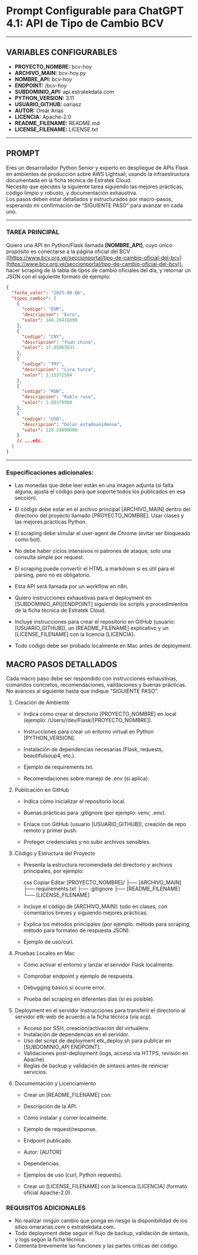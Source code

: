 # Prompt Configurable para ChatGPT 4.1: API de Tipo de Cambio BCV

---

## VARIABLES CONFIGURABLES

- **PROYECTO_NOMBRE:** bcv-hoy  
- **ARCHIVO_MAIN:** bcv-hoy.py  
- **NOMBRE_API:** bcv-hoy  
- **ENDPOINT:** /bcv-hoy  
- **SUBDOMINIO_API:** api.estratekdata.com  
- **PYTHON_VERSION:** 3.11  
- **USUARIO_GITHUB:** oariasz  
- **AUTOR:** Omar Arias  
- **LICENCIA:** Apache-2.0  
- **README_FILENAME:** README.md  
- **LICENSE_FILENAME:** LICENSE.txt  

---

## PROMPT

Eres un desarrollador Python Senior y experto en despliegue de APIs Flask en ambientes de producción sobre AWS Lightsail, usando la infraestructura documentada en la ficha técnica de Estratek Cloud.  
Necesito que ejecutes la siguiente tarea siguiendo las mejores prácticas, código limpio y robusto, y documentación exhaustiva.  
Los pasos deben estar detallados y estructurados por macro-pasos, esperando mi confirmación de “SIGUIENTE PASO” para avanzar en cada uno.

---

### TAREA PRINCIPAL

Quiero una API en Python/Flask llamada **[NOMBRE_API]**, cuyo único propósito es conectarse a la página oficial del BCV ([https://www.bcv.org.ve/seccionportal/tipo-de-cambio-oficial-del-bcv](https://www.bcv.org.ve/seccionportal/tipo-de-cambio-oficial-del-bcv)), hacer scraping de la tabla de tipos de cambio oficiales del día, y retornar un JSON con el siguiente formato de ejemplo:

```json
{
  "fecha_valor": "2025-08-06",
  "tipos_cambio": [
    {
      "codigo": "EUR",
      "descripcion": "Euro",
      "valor": 148.20416090
    },
    {
      "codigo": "CNY",
      "descripcion": "Yuan chino",
      "valor": 17.85065631
    },
    {
      "codigo": "TRY",
      "descripcion": "Lira turca",
      "valor": 3.15372584
    },
    {
      "codigo": "RUB",
      "descripcion": "Rublo ruso",
      "valor": 1.60178988
    },
    {
      "codigo": "USD",
      "descripcion": "Dólar estadounidense",
      "valor": 128.24090000
    }
    // ...etc.
  ]
}

```
---

### Especificaciones adicionales:

- Las monedas que debe leer están en una imagen adjunta (si falta alguna, ajusta el código para que soporte todos los publicados en esa sección).

- El código debe estar en el archivo principal [ARCHIVO_MAIN] dentro del directorio del proyecto llamado [PROYECTO_NOMBRE]. Usar clases y las mejores prácticas Python.

- El scraping debe simular el user-agent de Chrome (evitar ser bloqueado como bot).

- No debe haber ciclos intensivos ni patrones de ataque, solo una consulta simple por request.

- El scraping puede convertir el HTML a markdown si es útil para el parsing, pero no es obligatorio.

- Esta API será llamada por un workflow en n8n.

- Quiero instrucciones exhaustivas para el deployment en [SUBDOMINIO_API][ENDPOINT] siguiendo los scripts y procedimientos de la ficha técnica de Estratek Cloud.

- Incluye instrucciones para crear el repositorio en GitHub (usuario: [USUARIO_GITHUB]), un [README_FILENAME] explicativo y un [LICENSE_FILENAME] con la licencia [LICENCIA].

- Todo código debe ser probado localmente en Mac antes de deployment.

## MACRO PASOS DETALLADOS

Cada macro paso debe ser respondido con instrucciones exhaustivas, comandos concretos, recomendaciones, validaciones y buenas prácticas.
No avances al siguiente hasta que indique "SIGUIENTE PASO".

1. Creación de Ambiente
    - Indica cómo crear el directorio [PROYECTO_NOMBRE] en local (ejemplo: /Users/<usuario>/dev/Flask/[PROYECTO_NOMBRE]).

    - Instrucciones para crear un entorno virtual en Python [PYTHON_VERSION].

    - Instalación de dependencias necesarias (Flask, requests, beautifulsoup4, etc.).

    - Ejemplo de requirements.txt.

    - Recomendaciones sobre manejo de .env (si aplica).

2. Publicación en GitHub
    - Indica cómo inicializar el repositorio local.

    - Buenas prácticas para .gitignore (por ejemplo: venv, .env).

    - Enlace con GitHub (usuario [USUARIO_GITHUB]), creación de repo remoto y primer push.

    - Proteger credenciales y no subir archivos sensibles.

3. Código y Estructura del Proyecto
    - Presenta la estructura recomendada del directorio y archivos principales, por ejemplo:

        css
        Copiar
        Editar
        [PROYECTO_NOMBRE]/
        ├── [ARCHIVO_MAIN]
        ├── requirements.txt
        ├── .gitignore
        ├── [README_FILENAME]
        └── [LICENSE_FILENAME]

    - Incluye el código de [ARCHIVO_MAIN]: todo en clases, con comentarios breves y siguiendo mejores prácticas.

    - Explica los métodos principales (por ejemplo: método para scraping, método para formateo de respuesta JSON).

    - Ejemplo de uso/curl.

4. Pruebas Locales en Mac

    - Cómo activar el entorno y lanzar el servidor Flask localmente.

    - Comprobar endpoint y ejemplo de respuesta.

    - Debugging básico si ocurre error.

    - Prueba del scraping en diferentes días (si es posible).

5. Deployment en el servidor
Instrucciones para transferir el directorio al servidor etk-web de acuerdo a la ficha técnica (vía scp).
    - Acceso por SSH, creación/activación del virtualenv.
    - Instalación de dependencias en el servidor.
    - Uso del script de deployment etk_deploy.sh para publicar en [SUBDOMINIO_API    ENDPOINT].
    - Validaciones post-deployment (logs, acceso vía HTTPS, revisión en Apache).
    - Reglas de backup y validación de sintaxis antes de reiniciar servicios.    
    
6. Documentación y Licenciamiento
    - Crear un [README_FILENAME] con:
    - Descripción de la API.
    - Cómo instalar y correr localmente.
    - Ejemplo de request/response.
    - Endpoint publicado.
    - Autor: [AUTOR]
    - Dependencias.
    - Ejemplos de uso (curl, Python requests).

    - Crear un [LICENSE_FILENAME] con la licencia [LICENCIA] (formato oficial Apache-2.0).

### REQUISITOS ADICIONALES

- No realizar ningún cambio que ponga en riesgo la disponibilidad de los sitios omararias.com o estratekdata.com.
- Todo deployment debe seguir el flujo de backup, validación de sintaxis, y logs según la ficha técnica.
- Comenta brevemente las funciones y las partes críticas del código.


